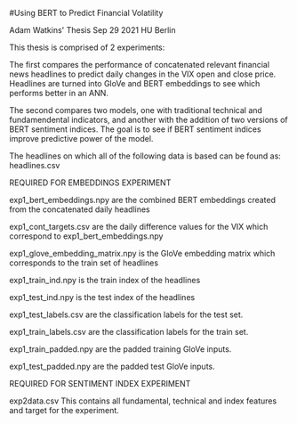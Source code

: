 #Using BERT to Predict Financial Volatility

Adam Watkins' Thesis
Sep 29 2021
HU Berlin

This thesis is comprised of 2 experiments:

The first compares the performance of concatenated relevant financial news headlines to predict daily changes in the VIX open and close price. Headlines are turned into GloVe and BERT embeddings to see which performs better in an ANN.

The second compares two models, one with traditional technical and fundamendental indicators, and another with the addition of two versions of BERT sentiment indices. The goal is to see if BERT sentiment indices improve predictive power of the model.


The headlines on which all of the following data is based can be found as:
headlines.csv


REQUIRED FOR EMBEDDINGS EXPERIMENT

exp1_bert_embeddings.npy
are the combined BERT embeddings created from the concatenated daily headlines

exp1_cont_targets.csv
are the daily difference values for the VIX which correspond to exp1_bert_embeddings.npy

exp1_glove_embedding_matrix.npy
is the GloVe embedding matrix which corresponds to the train set of headlines

exp1_train_ind.npy
is the train index of the headlines

exp1_test_ind.npy
is the test index of the headlines

exp1_test_labels.csv
are the classification labels for the test set.

exp1_train_labels.csv
are the classification labels for the train set.

exp1_train_padded.npy
are the padded training GloVe inputs. 

exp1_test_padded.npy
are the padded test GloVe inputs. 



REQUIRED FOR SENTIMENT INDEX EXPERIMENT

exp2data.csv
This contains all fundamental, technical and index features and target for the experiment.

